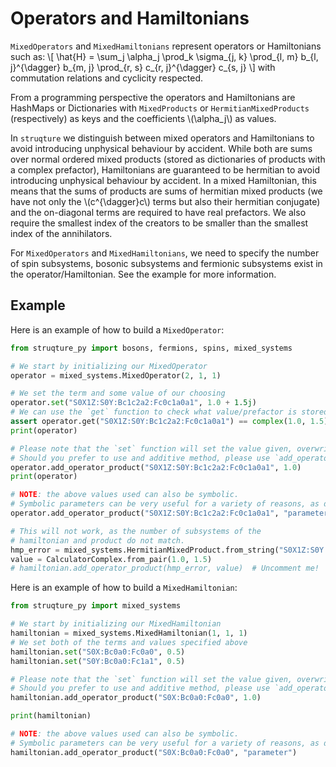 # Operators and Hamiltonians

`MixedOperators` and `MixedHamiltonians` represent operators or Hamiltonians such as:
\\[ \hat{H} = \sum_j \alpha_j \prod_k \sigma_{j, k} \prod_{l, m} b_{l, j}^{\dagger} b_{m, j} \prod_{r, s} c_{r, j}^{\dagger} c_{s, j} \\]
with commutation relations and cyclicity respected.

From a programming perspective the operators and Hamiltonians are HashMaps or Dictionaries with `MixedProducts` or `HermitianMixedProducts` (respectively) as keys and the coefficients \\(\alpha_j\\) as values. 

In `struqture` we distinguish between mixed operators and Hamiltonians to avoid introducing unphysical behaviour by accident.
While both are sums over normal ordered mixed products (stored as dictionaries of products with a complex prefactor), Hamiltonians are guaranteed to be hermitian to avoid introducing unphysical behaviour by accident. In a mixed Hamiltonian, this means that the sums of products are sums of hermitian mixed products (we have not only the \\(c^{\dagger}c\\) terms but also their hermitian conjugate) and the on-diagonal terms are required to have real prefactors. We also require the smallest index of the creators to be smaller than the smallest index of the annihilators.

For `MixedOperators` and `MixedHamiltonians`, we need to specify the number of spin subsystems, bosonic subsystems and fermionic subsystems exist in the operator/Hamiltonian.  See the example for more information.

## Example

Here is an example of how to build a `MixedOperator`:

```python
from struqture_py import bosons, fermions, spins, mixed_systems

# We start by initializing our MixedOperator
operator = mixed_systems.MixedOperator(2, 1, 1)

# We set the term and some value of our choosing
operator.set("S0X1Z:S0Y:Bc1c2a2:Fc0c1a0a1", 1.0 + 1.5j)
# We can use the `get` function to check what value/prefactor is stored for the FermionProduct
assert operator.get("S0X1Z:S0Y:Bc1c2a2:Fc0c1a0a1") == complex(1.0, 1.5)
print(operator)

# Please note that the `set` function will set the value given, overwriting any previous value.
# Should you prefer to use and additive method, please use `add_operator_product`:
operator.add_operator_product("S0X1Z:S0Y:Bc1c2a2:Fc0c1a0a1", 1.0)
print(operator)

# NOTE: the above values used can also be symbolic.
# Symbolic parameters can be very useful for a variety of reasons, as detailed in the introduction.
operator.add_operator_product("S0X1Z:S0Y:Bc1c2a2:Fc0c1a0a1", "parameter")

# This will not work, as the number of subsystems of the
# hamiltonian and product do not match.
hmp_error = mixed_systems.HermitianMixedProduct.from_string("S0X1Z:S0Y:Fc0c1a0a1")
value = CalculatorComplex.from_pair(1.0, 1.5)
# hamiltonian.add_operator_product(hmp_error, value)  # Uncomment me!
```

Here is an example of how to build a `MixedHamiltonian`:

```python
from struqture_py import mixed_systems

# We start by initializing our MixedHamiltonian
hamiltonian = mixed_systems.MixedHamiltonian(1, 1, 1)
# We set both of the terms and values specified above
hamiltonian.set("S0X:Bc0a0:Fc0a0", 0.5)
hamiltonian.set("S0Y:Bc0a0:Fc1a1", 0.5)

# Please note that the `set` function will set the value given, overwriting any previous value.
# Should you prefer to use and additive method, please use `add_operator_product`:
hamiltonian.add_operator_product("S0X:Bc0a0:Fc0a0", 1.0)

print(hamiltonian)

# NOTE: the above values used can also be symbolic.
# Symbolic parameters can be very useful for a variety of reasons, as detailed in the introduction.
hamiltonian.add_operator_product("S0X:Bc0a0:Fc0a0", "parameter")
```
